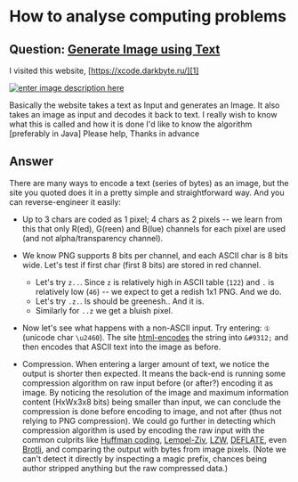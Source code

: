 # How to analyse computing problems


## Question: [Generate Image using Text](https://stackoverflow.com/questions/44088393/generate-image-using-text/)

I visited this website,
[https://xcode.darkbyte.ru/][1]

[![enter image description here][2]][2]

Basically the website takes a text as Input and generates an Image.
It also takes an image as input and decodes it back to text.
I really wish to know what this is called and how it is done
I'd like to know the algorithm [preferably in Java]
Please help, Thanks in advance

  [1]: https://xcode.darkbyte.ru/
  [2]: https://i.stack.imgur.com/8AVmx.png

## Answer

There are many ways to encode a text (series of bytes) as an image, but the site you quoted does it in a pretty simple and straightforward way. And you can reverse-engineer it easily:

 - Up to 3 chars are coded as 1 pixel; 4 chars as 2 pixels -- we learn from this that only R(ed), G(reen) and B(lue) channels for each pixel are used (and not alpha/transparency channel).

 - We know PNG supports 8 bits per channel, and each ASCII char is 8 bits wide. Let's test if first char (first 8 bits) are stored in red channel.
   - Let's try `z..`. Since `z` is relatively high in ASCII table (`122`) and `.` is relatively low (`46`) -- we expect to get a redish 1x1 PNG. And we do.
   - Let's try `.z.`. Is should be greenesh.. And it is.
   - Similarly for `..z` we get a bluish pixel.

 - Now let's see what happens with a non-ASCII input. Try entering: `①` (unicode char `\u2460`). The site [html-encodes][1] the string into `&#9312;` and then encodes that ASCII text into the image as before.

 - Compression. When entering a larger amount of text, we notice the output is shorter then expected. It means the back-end is running some compression algorithm on raw input before (or after?) encoding it as image. By noticing the resolution of the image and maximum information content (HxWx3x8 bits) being smaller than input, we can conclude the compression is done before encoding to image, and not after (thus not relying to PNG compression). We could go further in detecting which compression algorithm is used by encoding the raw input with the common culprits like [Huffman coding](https://en.wikipedia.org/wiki/Huffman_coding), [Lempel-Ziv](https://en.wikipedia.org/wiki/LZ77_and_LZ78), [LZW](https://en.wikipedia.org/wiki/Lempel%E2%80%93Ziv%E2%80%93Welch), [DEFLATE](https://en.wikipedia.org/wiki/DEFLATE), even [Brotli](https://en.wikipedia.org/wiki/Brotli), and comparing the output with bytes from image pixels. (Note we can't detect it directly by inspecting a magic prefix, chances being author stripped anything but the raw compressed data.)

  [1]: https://en.wikipedia.org/wiki/Unicode_and_HTML


